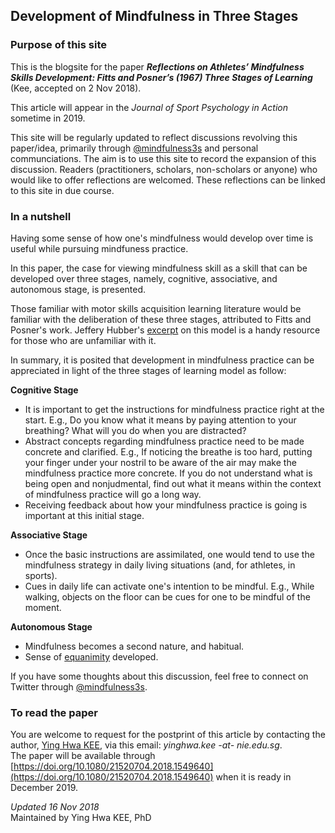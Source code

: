 ## Development of Mindfulness in Three Stages 

### Purpose of this site
This is the blogsite for the paper **_Reflections on Athletes’ Mindfulness Skills Development: Fitts and Posner’s (1967) Three Stages of Learning_** (Kee, accepted on 2 Nov 2018).

This article will appear in the *Journal of Sport Psychology in Action* sometime in 2019. 

This site will be regularly updated to reflect discussions revolving this paper/idea, primarily through [@mindfulness3s](https://twitter.com/@mindfulness3s/) and personal communciations. The aim is to use this site to record the expansion of this discussion. Readers (practitioners, scholars, non-scholars or anyone) who would like to offer reflections are welcomed. These reflections can be linked to this site in due course.  

### In a nutshell
Having some sense of how one's mindfulness would develop over time is useful while pursuing mindfuness practice.  

In this paper, the case for viewing mindfulness skill as a skill that can be developed over three stages, namely, cognitive, associative, and autonomous stage, is presented. 

Those familiar with motor skills acquisition learning literature would be familiar with the deliberation of these three stages, attributed to Fitts and Posner's work. Jeffery Hubber's [excerpt](https://us.humankinetics.com/blogs/excerpt/understanding-motor-learning-stages-improves-skill-instruction) on this model is a handy resource for those who are unfamiliar with it.   

In summary, it is posited that development in mindfulness practice can be appreciated in light of the three stages of learning model as follow: 

__Cognitive Stage__
   * It is important to get the instructions for mindfulness practice right at the start. E.g., Do you know what it means by paying attention to your breathing? What will you do when you are distracted?
   * Abstract concepts regarding mindfulness practice need to be made concrete and clarified. E.g., If noticing the breathe is too hard, putting your finger under your nostril to be aware of the air may make the mindfulness practice more concrete. If you do not understand what is being open and nonjudmental, find out what it means within the context of mindfulness practice will go a long way.  
   * Receiving feedback about how your mindfulness practice is going is important at this initial stage.  

 __Associative Stage__
   * Once the basic instructions are assimilated, one would tend to use the mindfulness strategy in daily living situations (and, for athletes, in sports).
   * Cues in daily life can activate one's intention to be mindful. E.g., While walking, objects on the floor can be cues for one to be mindful of the moment.   

 __Autonomous Stage__
   * Mindfulness becomes a second nature, and habitual.
   * Sense of [equanimity](https://dx.doi.org/10.1007%2Fs12671-013-0269-8) developed. 

If you have some thoughts about this discussion, feel free to connect on Twitter through [@mindfulness3s](https://twitter.com/@mindfulness3s/).

### To read the paper
You are welcome to request for the postprint of this article by contacting the author, [Ying Hwa KEE](https://scholar.google.com.sg/citations?user=_4flSMUAAAAJ&hl=en), via this email: *yinghwa.kee -at- nie.edu.sg*. 
<br>
The paper will be available through [https://doi.org/10.1080/21520704.2018.1549640](https://doi.org/10.1080/21520704.2018.1549640) when it is ready in December 2019.

*Updated 16 Nov 2018* 
<br>
Maintained by Ying Hwa KEE, PhD 
